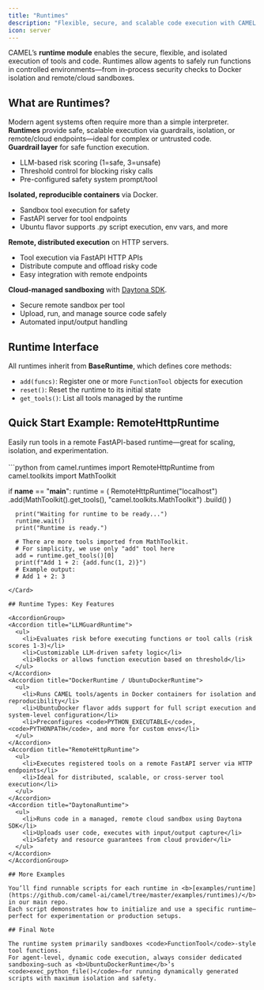 ```yaml
---
title: "Runtimes"
description: "Flexible, secure, and scalable code execution with CAMEL’s runtime environments: guardrails, Docker, remote, and cloud sandboxes."
icon: server
---
```


CAMEL’s **runtime module** enables the secure, flexible, and isolated execution of tools and code. Runtimes allow agents to safely run functions in controlled environments—from in-process security checks to Docker isolation and remote/cloud sandboxes.

## What are Runtimes?

<Note type="info" title="Runtime Concept">
  Modern agent systems often require more than a simple interpreter. <b>Runtimes</b> provide safe, scalable execution via guardrails, isolation, or remote/cloud endpoints—ideal for complex or untrusted code.
</Note>

<div className="grid grid-cols-1 md:grid-cols-2 xl:grid-cols-2 gap-4 my-6">

  <Card icon="shield" title="LLMGuardRuntime">
    <b>Guardrail layer</b> for safe function execution.<br/>
    <ul>
      <li>LLM-based risk scoring (1=safe, 3=unsafe)</li>
      <li>Threshold control for blocking risky calls</li>
      <li>Pre-configured safety system prompt/tool</li>
    </ul>
  </Card>

  <Card icon="docker" title="DockerRuntime / UbuntuDockerRuntime">
    <b>Isolated, reproducible containers</b> via Docker.<br/>
    <ul>
      <li>Sandbox tool execution for safety</li>
      <li>FastAPI server for tool endpoints</li>
      <li>Ubuntu flavor supports .py script execution, env vars, and more</li>
    </ul>
  </Card>

  <Card icon="globe" title="RemoteHttpRuntime">
    <b>Remote, distributed execution</b> on HTTP servers.<br/>
    <ul>
      <li>Tool execution via FastAPI HTTP APIs</li>
      <li>Distribute compute and offload risky code</li>
      <li>Easy integration with remote endpoints</li>
    </ul>
  </Card>

  <Card icon="cloud" title="DaytonaRuntime" className="col-span-1 xl:col-span-3">
    <b>Cloud-managed sandboxing</b> with <a href="https://docs.daytona.io/" target="_blank" rel="noopener">Daytona SDK</a>.<br/>
    <ul>
      <li>Secure remote sandbox per tool</li>
      <li>Upload, run, and manage source code safely</li>
      <li>Automated input/output handling</li>
    </ul>
  </Card>

</div>

## Runtime Interface

All runtimes inherit from <b>BaseRuntime</b>, which defines core methods:
- <code>add(funcs)</code>: Register one or more <code>FunctionTool</code> objects for execution
- <code>reset()</code>: Reset the runtime to its initial state
- <code>get_tools()</code>: List all tools managed by the runtime

## Quick Start Example: RemoteHttpRuntime

<Card icon="zap" title="Remote HTTP Runtime Example" className="my-6">
  Easily run tools in a remote FastAPI-based runtime—great for scaling, isolation, and experimentation.
  <br/><br/>
  ```python
  from camel.runtimes import RemoteHttpRuntime
  from camel.toolkits import MathToolkit

  if __name__ == "__main__":
      runtime = (
          RemoteHttpRuntime("localhost")
          .add(MathToolkit().get_tools(), "camel.toolkits.MathToolkit")
          .build()
      )

      print("Waiting for runtime to be ready...")
      runtime.wait()
      print("Runtime is ready.")

      # There are more tools imported from MathToolkit.
      # For simplicity, we use only "add" tool here
      add = runtime.get_tools()[0]
      print(f"Add 1 + 2: {add.func(1, 2)}")
      # Example output:
      # Add 1 + 2: 3
  ```
</Card>

## Runtime Types: Key Features

<AccordionGroup>
  <Accordion title="LLMGuardRuntime">
    <ul>
      <li>Evaluates risk before executing functions or tool calls (risk scores 1-3)</li>
      <li>Customizable LLM-driven safety logic</li>
      <li>Blocks or allows function execution based on threshold</li>
    </ul>
  </Accordion>
  <Accordion title="DockerRuntime / UbuntuDockerRuntime">
    <ul>
      <li>Runs CAMEL tools/agents in Docker containers for isolation and reproducibility</li>
      <li>UbuntuDocker flavor adds support for full script execution and system-level configuration</li>
      <li>Preconfigures <code>PYTHON_EXECUTABLE</code>, <code>PYTHONPATH</code>, and more for custom envs</li>
    </ul>
  </Accordion>
  <Accordion title="RemoteHttpRuntime">
    <ul>
      <li>Executes registered tools on a remote FastAPI server via HTTP endpoints</li>
      <li>Ideal for distributed, scalable, or cross-server tool execution</li>
    </ul>
  </Accordion>
  <Accordion title="DaytonaRuntime">
    <ul>
      <li>Runs code in a managed, remote cloud sandbox using Daytona SDK</li>
      <li>Uploads user code, executes with input/output capture</li>
      <li>Safety and resource guarantees from cloud provider</li>
    </ul>
  </Accordion>
</AccordionGroup>

## More Examples

You’ll find runnable scripts for each runtime in <b>[examples/runtime](https://github.com/camel-ai/camel/tree/master/examples/runtimes)/</b> in our main repo.  
Each script demonstrates how to initialize and use a specific runtime—perfect for experimentation or production setups.

## Final Note

The runtime system primarily sandboxes <code>FunctionTool</code>-style tool functions.  
For agent-level, dynamic code execution, always consider dedicated sandboxing—such as <b>UbuntuDockerRuntime</b>’s <code>exec_python_file()</code>—for running dynamically generated scripts with maximum isolation and safety.

